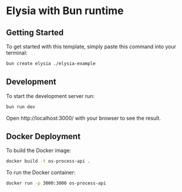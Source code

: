 # Elysia with Bun runtime

## Getting Started
To get started with this template, simply paste this command into your terminal:
```bash
bun create elysia ./elysia-example
```

## Development
To start the development server run:
```bash
bun run dev
```

Open http://localhost:3000/ with your browser to see the result.

## Docker Deployment
To build the Docker image:
```bash
docker build -t os-process-api .
```

To run the Docker container:
```bash
docker run -p 3000:3000 os-process-api
```
